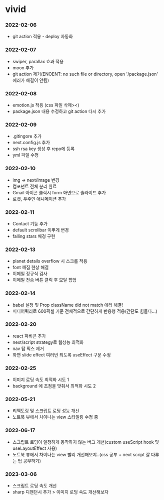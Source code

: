 # vivid

### 2022-02-06

- git action 적용 - deploy 자동화

### 2022-02-07

- swiper, parallax 효과 적용
- moon 추가
- git action 제거(ENOENT: no such file or directory, open '/package.json' 에러가 해결이 안됨)

### 2022-02-08

- emotion.js 적용 (css 파일 삭제><)
- package.json 내용 수정하고 git action 다시 추가

### 2022-02-09

- .gitingore 추가
- next.config.js 추가
- ssh rsa key 생성 후 repo에 등록
- yml 파일 수정

### 2022-02-10

- img -> next/image 변경
- 컴포넌트 전체 분리 완료
- Gmail 아이콘 클릭시 form 화면으로 슬라이드 추가
- 로켓, 우주인 애니메이션 추가

### 2022-02-11

- Contact 기능 추가
- default scrollbar 이뿌게 변경
- falling stars 배경 구현

### 2022-02-13

- planet details overflow 시 스크롤 적용
- font 깨짐 현상 해결
- 이메일 정규식 검사
- 이메일 전송 버튼 클릭 후 모달 팝업

### 2022-02-14

- babel 설정 및 Prop className did not match 에러 해결!
- 미디어쿼리로 600픽셀 기준 전체적으로 간단하게 반응형 적용(간단도 힘들다...)

### 2022-02-20

- react 파비콘 추가
- next/script strategy로 웹성능 최적화
- nav 탑 픽스 제거
- 화면 slide effect 여러번 되도록 useEffect 구문 수정

### 2022-02-25

- 이미지 로딩 속도 최적화 시도 1
- background 에 초점을 맞춰서 최적화 시도 2

### 2022-05-21

- 리팩토링 및 스크립트 로딩 성능 개선
- 노트북 뷰에서 차이나는 view 스타일링 수정 중

### 2022-06-17

- 스크립트 로딩이 일정하게 동작하지 않는 버그 개선(custom useScript hook 및 useLayoutEffect 사용)
- 노트북 뷰에서 차이나는 view 빨리 개선해보쟈..(css 공부 + next script 잘 다루는 법 공부하기)

### 2023-03-06

- 스크립트 로딩 속도 개선
- sharp 디펜던시 추가 > 이미지 로딩 속도 개선해보자
